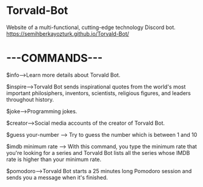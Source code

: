 # Torvald-Bot
Website of a multi-functional, cutting-edge technology Discord bot. 
https://semihberkayozturk.github.io/Torvald-Bot/


# ---COMMANDS---
$info-->Learn more details about Torvald Bot.

$inspire-->Torvald Bot sends inspirational quotes  from the world's most important philosiphers, inventors, scientists, religious figures, and leaders throughout history.

$joke-->Programming jokes.

$creator-->Social media accounts of the creator of Torvald Bot.

$guess your-number --> Try to guess the number which is between 1 and 10

$imdb minimum rate --> With this command, you type the minimum rate that you're looking for a series and Torvald Bot lists all the series whose IMDB rate is higher than your minimum rate.

$pomodoro-->Torvald Bot starts a 25 minutes long Pomodoro session and sends you a message when it's finished.

